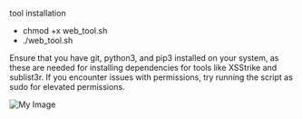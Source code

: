 tool installation 

* chmod +x web_tool.sh
* ./web_tool.sh

Ensure that you have git, python3, and pip3 installed on your system, as these are needed for installing dependencies for tools like XSStrike and sublist3r.
If you encounter issues with permissions, try running the script as sudo for elevated permissions.

![My Image]("image.png")
